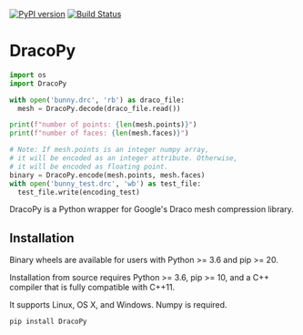 [![PyPI version](https://badge.fury.io/py/DracoPy.svg)](https://badge.fury.io/py/DracoPy)
[![Build Status](https://travis-ci.org/seung-lab/DracoPy.svg?branch=master)](https://travis-ci.org/seung-lab/DracoPy)

# DracoPy

```python
import os
import DracoPy

with open('bunny.drc', 'rb') as draco_file:
  mesh = DracoPy.decode(draco_file.read())

print(f"number of points: {len(mesh.points)}")
print(f"number of faces: {len(mesh.faces)}")

# Note: If mesh.points is an integer numpy array,
# it will be encoded as an integer attribute. Otherwise,
# it will be encoded as floating point.
binary = DracoPy.encode(mesh.points, mesh.faces)
with open('bunny_test.drc', 'wb') as test_file:
  test_file.write(encoding_test)

```

DracoPy is a Python wrapper for Google's Draco mesh compression library.

## Installation

Binary wheels are available for users with Python >= 3.6 and pip >= 20.

Installation from source requires Python >= 3.6, pip >= 10, and a C++ compiler that is fully compatible with C++11.

It supports Linux, OS X, and Windows. Numpy is required.

```bash
pip install DracoPy 
```



